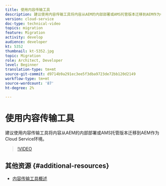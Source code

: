 ```yaml
---
title: 使用内容传输工具
description: 建议使用内容传输工具将内容从AEM的内部部署或AMS托管版本迁移到AEM作为Cloud Service环境。
version: cloud-service
doc-type: technical-video
topics: migration
feature: Migration
activity: develop
audience: developer
kt: 5352
thumbnail: kt-5352.jpg
topic: Migration
role: Architect, Developer
level: Beginner
translation-type: tm+mt
source-git-commit: d9714b9a291ec3ee5f3dba9723de72bb120d2149
workflow-type: tm+mt
source-wordcount: '87'
ht-degree: 2%

---
```



# 使用内容传输工具

建议使用内容传输工具将内容从AEM的内部部署或AMS托管版本迁移到AEM作为Cloud Service环境。

>[!VIDEO](https://video.tv.adobe.com/v/35460/?quality=12&learn=on)

## 其他资源 {#additional-resources}

* [内容传输工具概述](https://docs.adobe.com/content/help/en/experience-manager-cloud-service/moving/cloud-migration/content-transfer-tool/overview-content-transfer-tool.html)
